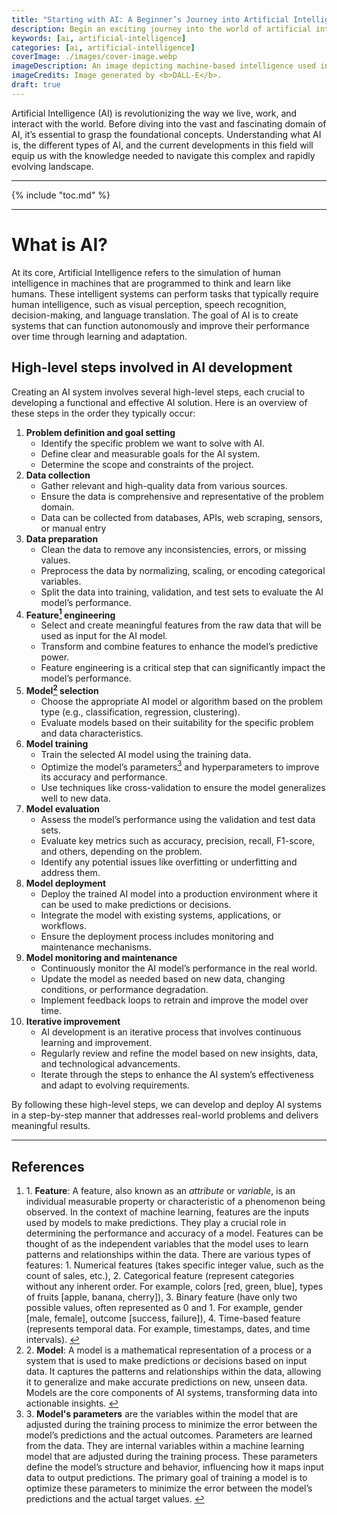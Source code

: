 ```yaml
---
title: "Starting with AI: A Beginner’s Journey into Artificial Intelligence"
description: Begin an exciting journey into the world of artificial intelligence. This beginner-friendly guide covers fundamental concepts, demystifies AI, and provides practical steps to get started.
keywords: [ai, artificial-intelligence]
categories: [ai, artificial-intelligence]
coverImage: ./images/cover-image.webp
imageDescription: An image depicting machine-based intelligence used in ancient times.
imageCredits: Image generated by <b>DALL-E</b>.
draft: true
---
```


Artificial Intelligence (AI) is revolutionizing the way we live, work, and interact with the world. Before diving into the vast and fascinating domain of AI, it’s essential to grasp the foundational concepts. Understanding what AI is, the different types of AI, and the current developments in this field will equip us with the knowledge needed to navigate this complex and rapidly evolving landscape.

---

{% include "toc.md" %}

---

# What is AI?

At its core, Artificial Intelligence refers to the simulation of human intelligence in machines that are programmed to think and learn like humans. These intelligent systems can perform tasks that typically require human intelligence, such as visual perception, speech recognition, decision-making, and language translation. The goal of AI is to create systems that can function autonomously and improve their performance over time through learning and adaptation.

## High-level steps involved in AI development

Creating an AI system involves several high-level steps, each crucial to developing a functional and effective AI solution. Here is an overview of these steps in the order they typically occur:

1. **Problem definition and goal setting**
   - Identify the specific problem we want to solve with AI.
   - Define clear and measurable goals for the AI system.
   - Determine the scope and constraints of the project.
2. **Data collection**
   - Gather relevant and high-quality data from various sources.
   - Ensure the data is comprehensive and representative of the problem domain.
   - Data can be collected from databases, APIs, web scraping, sensors, or manual entry
3. **Data preparation**
   - Clean the data to remove any inconsistencies, errors, or missing values.
   - Preprocess the data by normalizing, scaling, or encoding categorical variables.
   - Split the data into training, validation, and test sets to evaluate the AI model’s performance.
4. **Feature<a href="#ref-1"><sup id="back-to-1">1</sup></a> engineering**
   - Select and create meaningful features from the raw data that will be used as input for the AI model.
   - Transform and combine features to enhance the model’s predictive power.
   - Feature engineering is a critical step that can significantly impact the model’s performance.
5. **Model<a href="#ref-2"><sup id="back-to-2">2</sup></a> selection**
   - Choose the appropriate AI model or algorithm based on the problem type (e.g., classification, regression, clustering).
   - Evaluate models based on their suitability for the specific problem and data characteristics.
6. **Model training**
   - Train the selected AI model using the training data.
   - Optimize the model’s parameters<a href="#ref-3"><sup id="back-to-3">3</sup></a> and hyperparameters to improve its accuracy and performance.
   - Use techniques like cross-validation to ensure the model generalizes well to new data.
7. **Model evaluation**
   - Assess the model’s performance using the validation and test data sets.
   - Evaluate key metrics such as accuracy, precision, recall, F1-score, and others, depending on the problem.
   - Identify any potential issues like overfitting or underfitting and address them.
8. **Model deployment**
   - Deploy the trained AI model into a production environment where it can be used to make predictions or decisions.
   - Integrate the model with existing systems, applications, or workflows.
   - Ensure the deployment process includes monitoring and maintenance mechanisms.
9. **Model monitoring and maintenance**
   - Continuously monitor the AI model’s performance in the real world.
   - Update the model as needed based on new data, changing conditions, or performance degradation.
   - Implement feedback loops to retrain and improve the model over time.
10. **Iterative improvement**
    - AI development is an iterative process that involves continuous learning and improvement.
    - Regularly review and refine the model based on new insights, data, and technological advancements.
    - Iterate through the steps to enhance the AI system’s effectiveness and adapt to evolving requirements.

By following these high-level steps, we can develop and deploy AI systems in a step-by-step manner that addresses real-world problems and delivers meaningful results.

<!-- ---

# Frequently asked questions (FAQs)

## Q1?

TODO -->

<div class="references">
  <hr>
  <h2>References</h2>
  <ol>
  <!-- <li>Nil</li> -->
    <li id="ref-1">1. <strong>Feature</strong>: A feature, also known as an <em>attribute</em> or <em>variable</em>, is an individual measurable property or characteristic of a phenomenon being observed. In the context of machine learning, features are the inputs used by models to make predictions. They play a crucial role in determining the performance and accuracy of a model. Features can be thought of as the independent variables that the model uses to learn patterns and relationships within the data. There are various types of features: 1. Numerical features (takes specific integer value, such as the count of sales, etc.), 2. Categorical feature (represent categories without any inherent order. For example, colors [red, green, blue], types of fruits [apple, banana, cherry]), 3. Binary feature (have only two possible values, often represented as 0 and 1. For example, gender [male, female], outcome [success, failure]), 4. Time-based feature (represents temporal data. For example, timestamps, dates, and time intervals). <a href="#back-to-1" class="back-to-note">↩</a>
    </li>
    <li id="ref-2">2. <strong>Model</strong>: A model is a mathematical representation of a process or a system that is used to make predictions or decisions based on input data. It captures the patterns and relationships within the data, allowing it to generalize and make accurate predictions on new, unseen data. Models are the core components of AI systems, transforming data into actionable insights. <a href="#back-to-2" class="back-to-note">↩</a>
    </li>
    <li id="ref-3">3. <strong>Model's parameters</strong> are the variables within the model that are adjusted during the training process to minimize the error between the model’s predictions and the actual outcomes. Parameters are learned from the data. They are internal variables within a machine learning model that are adjusted during the training process. These parameters define the model’s structure and behavior, influencing how it maps input data to output predictions. The primary goal of training a model is to optimize these parameters to minimize the error between the model’s predictions and the actual target values. <a href="#back-to-3" class="back-to-note">↩</a>
    </li>
  </ol>
</div>